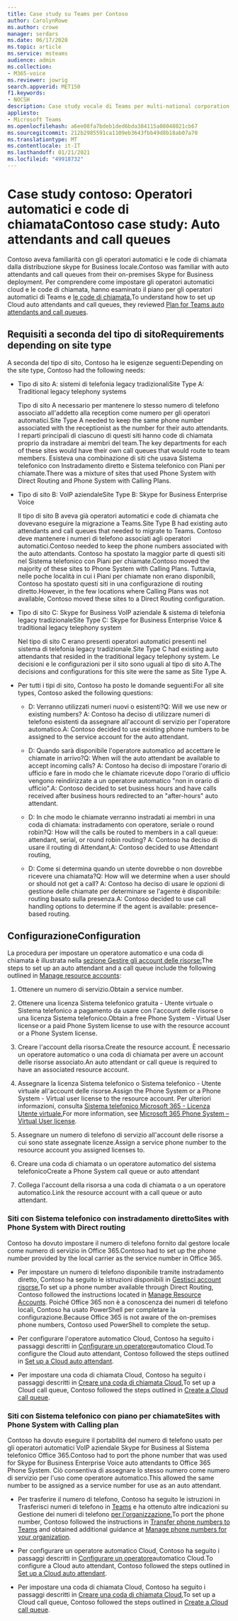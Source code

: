 ```yaml
---
title: Case study su Teams per Contoso
author: CarolynRowe
ms.author: crowe
manager: serdars
ms.date: 06/17/2020
ms.topic: article
ms.service: msteams
audience: admin
ms.collection:
- M365-voice
ms.reviewer: jowrig
search.appverid: MET150
f1.keywords:
- NOCSH
description: Case study vocale di Teams per multi-national corporation
appliesto:
- Microsoft Teams
ms.openlocfilehash: a6ee08fa7bdeb1ded6bda384115a08048021cb67
ms.sourcegitcommit: 212b2985591ca1109eb3643fbb49d8b18ab07a70
ms.translationtype: MT
ms.contentlocale: it-IT
ms.lasthandoff: 01/21/2021
ms.locfileid: "49918732"
---
```

# <a name="contoso-case-study-auto-attendants-and-call-queues"></a><span data-ttu-id="1f818-103">Case study contoso: Operatori automatici e code di chiamata</span><span class="sxs-lookup"><span data-stu-id="1f818-103">Contoso case study: Auto attendants and call queues</span></span>

<span data-ttu-id="1f818-104">Contoso aveva familiarità con gli operatori automatici e le code di chiamata dalla distribuzione skype for Business locale.</span><span class="sxs-lookup"><span data-stu-id="1f818-104">Contoso was familiar with auto attendants and call queues from their on-premises Skype for Business deployment.</span></span> <span data-ttu-id="1f818-105">Per comprendere come impostare gli operatori automatici cloud e le code di chiamata, hanno esaminato il piano per gli operatori automatici di Teams e [le code di chiamata.](plan-auto-attendant-call-queue.md)</span><span class="sxs-lookup"><span data-stu-id="1f818-105">To understand how to set up Cloud auto attendants and call queues, they reviewed [Plan for Teams auto attendants and call queues](plan-auto-attendant-call-queue.md).</span></span>

## <a name="requirements-depending-on-site-type"></a><span data-ttu-id="1f818-106">Requisiti a seconda del tipo di sito</span><span class="sxs-lookup"><span data-stu-id="1f818-106">Requirements depending on site type</span></span>

<span data-ttu-id="1f818-107">A seconda del tipo di sito, Contoso ha le esigenze seguenti:</span><span class="sxs-lookup"><span data-stu-id="1f818-107">Depending on the site type, Contoso had the following needs:</span></span>

- <span data-ttu-id="1f818-108">Tipo di sito A: sistemi di telefonia legacy tradizionali</span><span class="sxs-lookup"><span data-stu-id="1f818-108">Site Type A: Traditional legacy telephony systems</span></span> 

  <span data-ttu-id="1f818-109">Tipo di sito A necessario per mantenere lo stesso numero di telefono associato all'addetto alla reception come numero per gli operatori automatici.</span><span class="sxs-lookup"><span data-stu-id="1f818-109">Site Type A needed to keep the same phone number associated with the receptionist as the number for their auto attendants.</span></span> <span data-ttu-id="1f818-110">I reparti principali di ciascuno di questi siti hanno code di chiamata proprio da instradare ai membri del team.</span><span class="sxs-lookup"><span data-stu-id="1f818-110">The key departments for each of these sites would have their own call queues that would route to team members.</span></span> <span data-ttu-id="1f818-111">Esisteva una combinazione di siti che usava Sistema telefonico con Instradamento diretto e Sistema telefonico con Piani per chiamate.</span><span class="sxs-lookup"><span data-stu-id="1f818-111">There was a mixture of sites that used Phone System with Direct Routing and Phone System with Calling Plans.</span></span>  

- <span data-ttu-id="1f818-112">Tipo di sito B: VoIP aziendale</span><span class="sxs-lookup"><span data-stu-id="1f818-112">Site Type B: Skype for Business Enterprise Voice</span></span> 

  <span data-ttu-id="1f818-113">Il tipo di sito B aveva già operatori automatici e code di chiamata che dovevano eseguire la migrazione a Teams.</span><span class="sxs-lookup"><span data-stu-id="1f818-113">Site Type B had existing auto attendants and call queues that needed to migrate to Teams.</span></span> <span data-ttu-id="1f818-114">Contoso deve mantenere i numeri di telefono associati agli operatori automatici.</span><span class="sxs-lookup"><span data-stu-id="1f818-114">Contoso needed to keep the phone numbers associated with the auto attendants.</span></span> <span data-ttu-id="1f818-115">Contoso ha spostato la maggior parte di questi siti nel Sistema telefonico con Piani per chiamate.</span><span class="sxs-lookup"><span data-stu-id="1f818-115">Contoso moved the majority of these sites to Phone System with Calling Plans.</span></span> <span data-ttu-id="1f818-116">Tuttavia, nelle poche località in cui i Piani per chiamate non erano disponibili, Contoso ha spostato questi siti in una configurazione di routing diretto.</span><span class="sxs-lookup"><span data-stu-id="1f818-116">However, in the few locations where Calling Plans was not available, Contoso moved these sites to a Direct Routing configuration.</span></span>  

- <span data-ttu-id="1f818-117">Tipo di sito C: Skype for Business VoIP aziendale & sistema di telefonia legacy tradizionale</span><span class="sxs-lookup"><span data-stu-id="1f818-117">Site Type C: Skype for Business Enterprise Voice & traditional legacy telephony system</span></span> 

  <span data-ttu-id="1f818-118">Nel tipo di sito C erano presenti operatori automatici presenti nel sistema di telefonia legacy tradizionale.</span><span class="sxs-lookup"><span data-stu-id="1f818-118">Site Type C had existing auto attendants that resided in the traditional legacy telephony system.</span></span> <span data-ttu-id="1f818-119">Le decisioni e le configurazioni per il sito sono uguali al tipo di sito A.</span><span class="sxs-lookup"><span data-stu-id="1f818-119">The decisions and configurations for this site were the same as Site Type A.</span></span>   

- <span data-ttu-id="1f818-120">Per tutti i tipi di sito, Contoso ha posto le domande seguenti:</span><span class="sxs-lookup"><span data-stu-id="1f818-120">For all site types, Contoso asked the following questions:</span></span>

  - <span data-ttu-id="1f818-121">D: Verranno utilizzati numeri nuovi o esistenti?</span><span class="sxs-lookup"><span data-stu-id="1f818-121">Q: Will we use new or existing numbers?</span></span> 
    <span data-ttu-id="1f818-122">A: Contoso ha deciso di utilizzare numeri di telefono esistenti da assegnare all'account di servizio per l'operatore automatico.</span><span class="sxs-lookup"><span data-stu-id="1f818-122">A: Contoso decided to use existing phone numbers to be assigned to the service account for the auto attendant.</span></span> 

  - <span data-ttu-id="1f818-123">D: Quando sarà disponibile l'operatore automatico ad accettare le chiamate in arrivo?</span><span class="sxs-lookup"><span data-stu-id="1f818-123">Q: When will the auto attendant be available to accept incoming calls?</span></span> 
    <span data-ttu-id="1f818-124">A: Contoso ha deciso di impostare l'orario di ufficio e fare in modo che le chiamate ricevute dopo l'orario di ufficio vengono reindirizzate a un operatore automatico "non in orario di ufficio".</span><span class="sxs-lookup"><span data-stu-id="1f818-124">A: Contoso decided to set business hours and have calls received after business hours redirected to an "after-hours" auto attendant.</span></span>  

  - <span data-ttu-id="1f818-125">D: In che modo le chiamate verranno instradati ai membri in una coda di chiamata: instradamento con operatore, seriale o round robin?</span><span class="sxs-lookup"><span data-stu-id="1f818-125">Q: How will the calls be routed to members in a call queue: attendant, serial, or round robin routing?</span></span> 
    <span data-ttu-id="1f818-126">A: Contoso ha deciso di usare il routing di Attendant,</span><span class="sxs-lookup"><span data-stu-id="1f818-126">A: Contoso decided to use Attendant routing,</span></span> 

  - <span data-ttu-id="1f818-127">D: Come si determina quando un utente dovrebbe o non dovrebbe ricevere una chiamata?</span><span class="sxs-lookup"><span data-stu-id="1f818-127">Q: How will we determine when a user should or should not get a call?</span></span> 
    <span data-ttu-id="1f818-128">A: Contoso ha deciso di usare le opzioni di gestione delle chiamate per determinare se l'agente è disponibile: routing basato sulla presenza.</span><span class="sxs-lookup"><span data-stu-id="1f818-128">A: Contoso decided to use call handling options to determine if the agent is available: presence-based routing.</span></span> 


## <a name="configuration"></a><span data-ttu-id="1f818-129">Configurazione</span><span class="sxs-lookup"><span data-stu-id="1f818-129">Configuration</span></span>

<span data-ttu-id="1f818-130">La procedura per impostare un operatore automatico e una coda di chiamata è illustrata nella [sezione Gestire gli account delle risorse:](manage-resource-accounts.md)</span><span class="sxs-lookup"><span data-stu-id="1f818-130">The steps to set up an auto attendant and a call queue include the following outlined in [Manage resource accounts](manage-resource-accounts.md):</span></span> 

1. <span data-ttu-id="1f818-131">Ottenere un numero di servizio.</span><span class="sxs-lookup"><span data-stu-id="1f818-131">Obtain a service number.</span></span> 

2. <span data-ttu-id="1f818-132">Ottenere una licenza Sistema telefonico gratuita - Utente virtuale o Sistema telefonico a pagamento da usare con l'account delle risorse o una licenza Sistema telefonico.</span><span class="sxs-lookup"><span data-stu-id="1f818-132">Obtain a free Phone System - Virtual User license or a paid Phone System license to use with the resource account or a Phone System license.</span></span>

3. <span data-ttu-id="1f818-133">Creare l'account della risorsa.</span><span class="sxs-lookup"><span data-stu-id="1f818-133">Create the resource account.</span></span> <span data-ttu-id="1f818-134">È necessario un operatore automatico o una coda di chiamata per avere un account delle risorse associato.</span><span class="sxs-lookup"><span data-stu-id="1f818-134">An auto attendant or call queue is required to have an associated resource account.</span></span> 

4. <span data-ttu-id="1f818-135">Assegnare la licenza Sistema telefonico o Sistema telefonico - Utente virtuale all'account delle risorse.</span><span class="sxs-lookup"><span data-stu-id="1f818-135">Assign the Phone System or a Phone System - Virtual user license to the resource account.</span></span> <span data-ttu-id="1f818-136">Per ulteriori informazioni, consulta [Sistema telefonico Microsoft 365 - Licenza Utente virtuale.](https://docs.microsoft.com/microsoftteams/teams-add-on-licensing/virtual-user)</span><span class="sxs-lookup"><span data-stu-id="1f818-136">For more information, see [Microsoft 365 Phone System – Virtual User license](https://docs.microsoft.com/microsoftteams/teams-add-on-licensing/virtual-user).</span></span>

5. <span data-ttu-id="1f818-137">Assegnare un numero di telefono di servizio all'account delle risorse a cui sono state assegnate licenze.</span><span class="sxs-lookup"><span data-stu-id="1f818-137">Assign a service phone number to the resource account you assigned licenses to.</span></span> 

6. <span data-ttu-id="1f818-138">Creare una coda di chiamata o un operatore automatico del sistema telefonico</span><span class="sxs-lookup"><span data-stu-id="1f818-138">Create a Phone System call queue or auto attendant</span></span> 

7. <span data-ttu-id="1f818-139">Collega l'account della risorsa a una coda di chiamata o a un operatore automatico.</span><span class="sxs-lookup"><span data-stu-id="1f818-139">Link the resource account with a call queue or auto attendant.</span></span> 


### <a name="sites-with-phone-system-with-direct-routing"></a><span data-ttu-id="1f818-140">Siti con Sistema telefonico con instradamento diretto</span><span class="sxs-lookup"><span data-stu-id="1f818-140">Sites with Phone System with Direct routing</span></span> 

<span data-ttu-id="1f818-141">Contoso ha dovuto impostare il numero di telefono fornito dal gestore locale come numero di servizio in Office 365.</span><span class="sxs-lookup"><span data-stu-id="1f818-141">Contoso had to set up the phone number provided by the local carrier as the service number in Office 365.</span></span> 

- <span data-ttu-id="1f818-142">Per impostare un numero di telefono disponibile tramite instradamento diretto, Contoso ha seguito le istruzioni disponibili in [Gestisci account risorse.](manage-resource-accounts.md)</span><span class="sxs-lookup"><span data-stu-id="1f818-142">To set up a phone number available through Direct Routing, Contoso followed the instructions located in [Manage Resource Accounts](manage-resource-accounts.md).</span></span> <span data-ttu-id="1f818-143">Poiché Office 365 non è a conoscenza dei numeri di telefono locali, Contoso ha usato PowerShell per completare la configurazione.</span><span class="sxs-lookup"><span data-stu-id="1f818-143">Because Office 365 is not aware of the on-premises phone numbers, Contoso used PowerShell to complete the setup.</span></span>   

- <span data-ttu-id="1f818-144">Per configurare l'operatore automatico Cloud, Contoso ha seguito i passaggi descritti in [Configurare un operatore](create-a-phone-system-auto-attendant.md)automatico Cloud.</span><span class="sxs-lookup"><span data-stu-id="1f818-144">To configure the Cloud auto attendant, Contoso followed the steps outlined in [Set up a Cloud auto attendant](create-a-phone-system-auto-attendant.md).</span></span> 

- <span data-ttu-id="1f818-145">Per impostare una coda di chiamata Cloud, Contoso ha seguito i passaggi descritti in [Creare una coda di chiamata Cloud.](create-a-phone-system-call-queue.md)</span><span class="sxs-lookup"><span data-stu-id="1f818-145">To set up a Cloud call queue, Contoso followed the steps outlined in [Create a Cloud call queue](create-a-phone-system-call-queue.md).</span></span>  


### <a name="sites-with-phone-system-with-calling-plan"></a><span data-ttu-id="1f818-146">Siti con Sistema telefonico con piano per chiamate</span><span class="sxs-lookup"><span data-stu-id="1f818-146">Sites with Phone System with Calling plan</span></span>

<span data-ttu-id="1f818-147">Contoso ha dovuto eseguire il portabilità del numero di telefono usato per gli operatori automatici VoIP aziendale Skype for Business al Sistema telefonico Office 365.</span><span class="sxs-lookup"><span data-stu-id="1f818-147">Contoso had to port the phone number that was used for Skype for Business Enterprise Voice auto attendants to Office 365 Phone System.</span></span> <span data-ttu-id="1f818-148">Ciò consentiva di assegnare lo stesso numero come numero di servizio per l'uso come operatore automatico.</span><span class="sxs-lookup"><span data-stu-id="1f818-148">This allowed the same number to be assigned as a service number for use as an auto attendant.</span></span> 

- <span data-ttu-id="1f818-149">Per trasferire il numero di telefono, Contoso ha seguito le istruzioni in Trasferisci numeri di telefono in [Teams](https://docs.microsoft.com/microsoftteams/phone-number-calling-plans/transfer-phone-numbers-to-teams) e ha ottenuto altre indicazioni su Gestione dei numeri di telefono [per l'organizzazione.](https://docs.microsoft.com/microsoftteams/manage-phone-numbers-for-your-organization/manage-phone-numbers-for-your-organization)</span><span class="sxs-lookup"><span data-stu-id="1f818-149">To port the phone number, Contoso followed the instructions in [Transfer phone numbers to Teams](https://docs.microsoft.com/microsoftteams/phone-number-calling-plans/transfer-phone-numbers-to-teams) and obtained additional guidance at [Manage phone numbers for your organization](https://docs.microsoft.com/microsoftteams/manage-phone-numbers-for-your-organization/manage-phone-numbers-for-your-organization).</span></span>

- <span data-ttu-id="1f818-150">Per configurare un operatore automatico Cloud, Contoso ha seguito i passaggi descritti in [Configurare un operatore](create-a-phone-system-auto-attendant.md)automatico Cloud.</span><span class="sxs-lookup"><span data-stu-id="1f818-150">To configure a Cloud auto attendant, Contoso followed the steps outlined in [Set up a Cloud auto attendant](create-a-phone-system-auto-attendant.md).</span></span>

-  <span data-ttu-id="1f818-151">Per impostare una coda di chiamata Cloud, Contoso ha seguito i passaggi descritti in [Creare una coda di chiamata Cloud.](create-a-phone-system-call-queue.md)</span><span class="sxs-lookup"><span data-stu-id="1f818-151">To set up a Cloud call queue, Contoso followed the steps outlined in [Create a Cloud call queue](create-a-phone-system-call-queue.md).</span></span>  

 